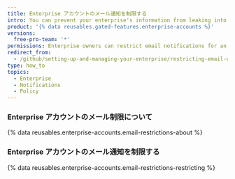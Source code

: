 ```yaml
---
title: Enterprise アカウントのメール通知を制限する
intro: You can prevent your enterprise's information from leaking into personal email accounts by restricting the domains where members can receive email notifications about activity in organizations owned by your enterprise account.
product: '{% data reusables.gated-features.enterprise-accounts %}'
versions:
  free-pro-team: '*'
permissions: Enterprise owners can restrict email notifications for an enterprise account.
redirect_from:
  - /github/setting-up-and-managing-your-enterprise/restricting-email-notifications-for-your-enterprise-account-to-approved-domains
type: how_to
topics:
  - Enterprise
  - Notifications
  - Policy
---
```


### Enterprise アカウントのメール制限について

{% data reusables.enterprise-accounts.email-restrictions-about %}

### Enterprise アカウントのメール通知を制限する

{% data reusables.enterprise-accounts.email-restrictions-restricting %}
